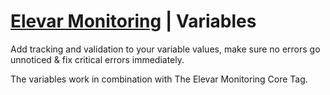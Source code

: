 # [Elevar Monitoring](https://www.getelevar.com/marketing-tag-monitoring/) | Variables

Add tracking and validation to your variable values, make sure no errors go unnoticed & fix critical errors immediately.

The variables work in combination with The Elevar Monitoring Core Tag.
